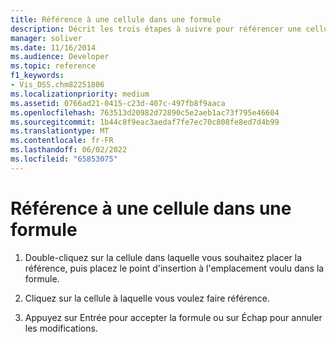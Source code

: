```yaml
---
title: Référence à une cellule dans une formule
description: Décrit les trois étapes à suivre pour référencer une cellule dans une formule en plaçant le point d’insertion à l’emplacement souhaité.
manager: soliver
ms.date: 11/16/2014
ms.audience: Developer
ms.topic: reference
f1_keywords:
- Vis_DSS.chm82251806
ms.localizationpriority: medium
ms.assetid: 0766ad21-0415-c23d-407c-497fb8f9aaca
ms.openlocfilehash: 763513d20982d72890c5e2aeb1ac73f795e46604
ms.sourcegitcommit: 1b44c8f9eac3aedaf7fe7ec70c808fe8ed7d4b99
ms.translationtype: MT
ms.contentlocale: fr-FR
ms.lasthandoff: 06/02/2022
ms.locfileid: "65853075"
---
```

# <a name="reference-a-cell-in-a-formula"></a>Référence à une cellule dans une formule

1. Double-cliquez sur la cellule dans laquelle vous souhaitez placer la référence, puis placez le point d'insertion à l'emplacement voulu dans la formule.
    
2. Cliquez sur la cellule à laquelle vous voulez faire référence.
    
3. Appuyez sur Entrée pour accepter la formule ou sur Échap pour annuler les modifications.
    

